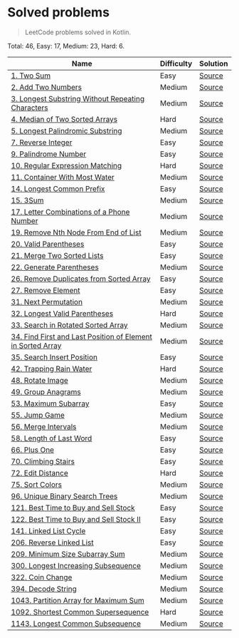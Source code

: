 # Solved problems
> LeetCode problems solved in Kotlin.

Total: 46, Easy: 17, Medium: 23, Hard: 6.

| Name | Difficulty | Solution |
| --- | --- | --- |
| [1. Two Sum](https://leetcode.com/problems/two-sum/) | Easy | [Source](src/main/kotlin/solutions/twoSum) |
| [2. Add Two Numbers](https://leetcode.com/problems/add-two-numbers/) | Medium | [Source](src/main/kotlin/solutions/addTwoNumbers) |
| [3. Longest Substring Without Repeating Characters](https://leetcode.com/problems/longest-substring-without-repeating-characters/) | Medium | [Source](src/main/kotlin/solutions/lengthOfLongestSubstring) |
| [4. Median of Two Sorted Arrays](https://leetcode.com/problems/median-of-two-sorted-arrays/) | Hard | [Source](src/main/kotlin/solutions/findMedianSortedArrays) |
| [5. Longest Palindromic Substring](https://leetcode.com/problems/longest-palindromic-substring/) | Medium | [Source](src/main/kotlin/solutions/longestPalindrome) |
| [7. Reverse Integer](https://leetcode.com/problems/reverse-integer/) | Easy | [Source](src/main/kotlin/solutions/reverseInt) |
| [9. Palindrome Number](https://leetcode.com/problems/palindrome-number/) | Easy | [Source](src/main/kotlin/solutions/palindromeNumber) |
| [10. Regular Expression Matching](https://leetcode.com/problems/regular-expression-matching/) | Hard | [Source](src/main/kotlin/solutions/regularExpressionMatching) |
| [11. Container With Most Water](https://leetcode.com/problems/container-with-most-water/) | Medium | [Source](src/main/kotlin/solutions/containerWithMostWater) |
| [14. Longest Common Prefix](https://leetcode.com/problems/longest-common-prefix/) | Easy | [Source](src/main/kotlin/solutions/longestCommonPrefix) |
| [15. 3Sum](https://leetcode.com/problems/3sum/) | Medium | [Source](src/main/kotlin/solutions/threeSum) |
| [17. Letter Combinations of a Phone Number](https://leetcode.com/problems/letter-combinations-of-a-phone-number/) | Medium | [Source](src/main/kotlin/solutions/letterCombinationsOfPhoneNumber) |
| [19. Remove Nth Node From End of List](https://leetcode.com/problems/remove-nth-node-from-end-of-list/) | Medium | [Source](src/main/kotlin/solutions/removeNthNodeFromEndOfList) |
| [20. Valid Parentheses](https://leetcode.com/problems/valid-parentheses/) | Easy | [Source](src/main/kotlin/solutions/validParentheses) |
| [21. Merge Two Sorted Lists](https://leetcode.com/problems/merge-two-sorted-lists/) | Easy | [Source](src/main/kotlin/solutions/mergeTwoSortedLists) |
| [22. Generate Parentheses](https://leetcode.com/problems/generate-parentheses/) | Medium | [Source](src/main/kotlin/solutions/generateParentheses) |
| [26. Remove Duplicates from Sorted Array](https://leetcode.com/problems/remove-duplicates-from-sorted-array/) | Easy | [Source](src/main/kotlin/solutions/removeDuplicatesFromSortedArray) |
| [27. Remove Element](https://leetcode.com/problems/remove-element/) | Easy | [Source](src/main/kotlin/solutions/removeElement) |
| [31. Next Permutation](https://leetcode.com/problems/next-permutation/) | Medium | [Source](src/main/kotlin/solutions/nextPermutation) |
| [32. Longest Valid Parentheses](https://leetcode.com/problems/longest-valid-parentheses/) | Hard | [Source](src/main/kotlin/solutions/longestValidParentheses) |
| [33. Search in Rotated Sorted Array](https://leetcode.com/problems/search-in-rotated-sorted-array/) | Medium | [Source](src/main/kotlin/solutions/searchInRotatedSortedArray) |
| [34. Find First and Last Position of Element in Sorted Array](https://leetcode.com/problems/find-first-and-last-position-of-element-in-sorted-array/) | Medium | [Source](src/main/kotlin/solutions/findFirstAndLastPositionOfElementInSortedArray) |
| [35. Search Insert Position](https://leetcode.com/problems/search-insert-position/) | Easy | [Source](src/main/kotlin/solutions/searchInsertPosition) |
| [42. Trapping Rain Water](https://leetcode.com/problems/trapping-rain-water/) | Hard | [Source](src/main/kotlin/solutions/trappingRainWater) |
| [48. Rotate Image](https://leetcode.com/problems/rotate-image/) | Medium | [Source](src/main/kotlin/solutions/rotateImage) |
| [49. Group Anagrams](https://leetcode.com/problems/group-anagrams/) | Medium | [Source](src/main/kotlin/solutions/groupAnagrams) |
| [53. Maximum Subarray](https://leetcode.com/problems/maximum-subarray/) | Easy | [Source](src/main/kotlin/solutions/maxSubArray) |
| [55. Jump Game](https://leetcode.com/problems/jump-game/) | Medium | [Source](src/main/kotlin/solutions/jumpGame) |
| [56. Merge Intervals](https://leetcode.com/problems/merge-intervals/) | Medium | [Source](src/main/kotlin/solutions/mergeIntervals) |
| [58. Length of Last Word](https://leetcode.com/problems/length-of-last-word/) | Easy | [Source](src/main/kotlin/solutions/lengthOfLastWord) |
| [66. Plus One](https://leetcode.com/problems/plus-one/) | Easy | [Source](src/main/kotlin/solutions/plusOne) |
| [70. Climbing Stairs](https://leetcode.com/problems/climbing-stairs/) | Easy | [Source](src/main/kotlin/solutions/climbingStairs) |
| [72. Edit Distance](https://leetcode.com/problems/edit-distance/) | Hard | [Source](src/main/kotlin/solutions/editDistance) |
| [75. Sort Colors](https://leetcode.com/problems/sort-colors/) | Medium | [Source](src/main/kotlin/solutions/sortColors) |
| [96. Unique Binary Search Trees](https://leetcode.com/problems/unique-binary-search-trees/) | Medium | [Source](src/main/kotlin/solutions/uniqueBinarySearchTrees) |
| [121. Best Time to Buy and Sell Stock](https://leetcode.com/problems/best-time-to-buy-and-sell-stock/) | Easy | [Source](src/main/kotlin/solutions/bestTimeToBuyAndSellStock) |
| [122. Best Time to Buy and Sell Stock II](https://leetcode.com/problems/best-time-to-buy-and-sell-stock-ii/) | Easy | [Source](src/main/kotlin/solutions/bestTimeToBuyAndSellStock2) |
| [141. Linked List Cycle](https://leetcode.com/problems/linked-list-cycle/) | Easy | [Source](src/main/kotlin/solutions/linkedListCycle) |
| [206. Reverse Linked List](https://leetcode.com/problems/reverse-linked-list/) | Easy | [Source](src/main/kotlin/solutions/reverseLinkedList) |
| [209. Minimum Size Subarray Sum](https://leetcode.com/problems/minimum-size-subarray-sum/) | Medium | [Source](src/main/kotlin/solutions/minimumSizeSubarraySum) |
| [300. Longest Increasing Subsequence](https://leetcode.com/problems/longest-increasing-subsequence/) | Medium | [Source](src/main/kotlin/solutions/longestIncreasingSubsequence) |
| [322. Coin Change](https://leetcode.com/problems/coin-change/) | Medium | [Source](src/main/kotlin/solutions/coinChange) |
| [394. Decode String](https://leetcode.com/problems/decode-string/) | Medium | [Source](src/main/kotlin/solutions/decodeString) |
| [1043. Partition Array for Maximum Sum](https://leetcode.com/problems/partition-array-for-maximum-sum/) | Medium | [Source](src/main/kotlin/solutions/partitionArrayForMaximumSum) |
| [1092. Shortest Common Supersequence](https://leetcode.com/problems/shortest-common-supersequence/) | Hard | [Source](src/main/kotlin/solutions/shortestCommonSupersequence) |
| [1143. Longest Common Subsequence](https://leetcode.com/problems/longest-common-subsequence/) | Medium | [Source](src/main/kotlin/solutions/longestCommonSubsequence) |
